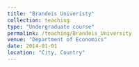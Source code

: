 ```yaml
---
title: "Brandeis Univeristy"
collection: teaching
type: "Undergraduate course"
permalink: /teaching/Brandeis_University
venue: "Department of Economics"
date: 2014-01-01
location: "City, Country"
---
```

